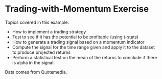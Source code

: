# Trading-with-Momentum Exercise

Topics covered in this example: 
* How to implement a trading strategy
* Test to see if it has the potential to be profitable (using t-stats)
* How to generate a trading signal based on a momentum indicator
* Compute the signal for the time range given and apply it to the dataset to produce projected returns
* Perform a statistical test on the mean of the returns to conclude if there is alpha in the signal. 


Data comes from Quotemedia.
